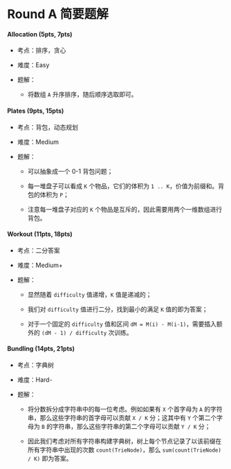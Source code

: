 # Round A 简要题解

#### Allocation (5pts, 7pts)

- 考点：排序，贪心

- 难度：Easy

- 题解：

    - 将数组 `A` 升序排序，随后顺序选取即可。


#### Plates (9pts, 15pts)

- 考点：背包，动态规划

- 难度：Medium

- 题解：

    - 可以抽象成一个 0-1 背包问题；

    - 每一堆盘子可以看成 `K` 个物品，它们的体积为 `1 .. K`，价值为前缀和。背包的体积为 `P`；

    - 注意每一堆盘子对应的 `K` 个物品是互斥的，因此需要用两个一维数组进行背包。


#### Workout (11pts, 18pts)

- 考点：二分答案

- 难度：Medium+

- 题解：

    - 显然随着 `difficulty` 值递增，`K` 值是递减的；

    - 我们对 `difficulty` 值进行二分，找到最小的满足 `K` 值的即为答案；
    
    - 对于一个固定的 `difficulty` 值和区间 `dM = M(i) - M(i-1)`，需要插入额外的 `(dM - 1) / difficulty` 次训练。


#### Bundling (14pts, 21pts)

- 考点：字典树

- 难度：Hard-

- 题解：

    - 将分数拆分成字符串中的每一位考虑。例如如果有 `X` 个首字母为 `A` 的字符串，那么这些字符串的首字母可以贡献 `X / K` 分；这其中有 `Y` 个第二个字母为 `B` 的字符串，那么这些字符串的第二个字母可以贡献 `Y / K` 分；

    - 因此我们考虑对所有字符串构建字典树，树上每个节点记录了以该前缀在所有字符串中出现的次数 `count(TrieNode)`，那么 `sum(count(TrieNode) / K)` 即为答案。